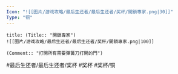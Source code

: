 ```yaml
---
Icon: "![[图片/游戏攻略/最后生还者/最后生还者/奖杯/開鎖專家.png|30]]"
Type: "铜"
---
```

```ad-common-bronze-trophy
title: (Title:: "開鎖專家")
![[图片/游戏攻略/最后生还者/最后生还者/奖杯/開鎖專家.png|100]]

(Comment:: "打開所有需要彈簧刀打開的門")
```

#最后生还者/最后生还者/奖杯 #奖杯 #奖杯/铜
